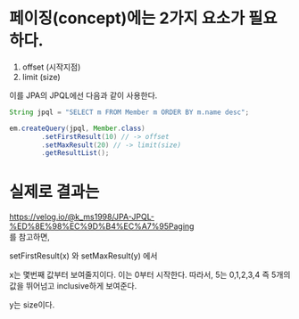 # 페이징(concept)에는 2가지 요소가 필요하다.

1. offset (시작지점)
2. limit  (size)

이를 JPA의 JPQL에선 다음과 같이 사용한다.

```java
String jpql = "SELECT m FROM Member m ORDER BY m.name desc";

em.createQuery(jpql, Member.class)
        .setFirstResult(10) // -> offset
        .setMaxResult(20) // -> limit(size)
        .getResultList();
```

# 실제로 결과는
https://velog.io/@k_ms1998/JPA-JPQL-%ED%8E%98%EC%9D%B4%EC%A7%95Paging     
를 참고하면,

setFirstResult(x) 와 setMaxResult(y) 에서

x는 몇번째 값부터 보여줄지이다. 이는 0부터 시작한다.
따라서, 5는 0,1,2,3,4 즉 5개의 값을 뛰어넘고 inclusive하게 보여준다.

y는 size이다.
